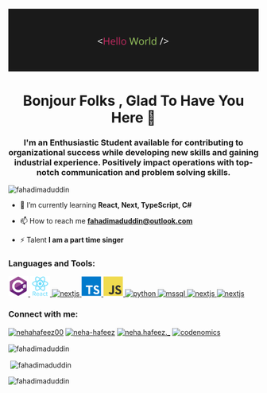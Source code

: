<!--
**FahadImaduddin/fahadimaduddin** is a ✨ _special_ ✨ repository because its `README.md` (this file) appears on your GitHub profile.

Here are some ideas to get you started:

- 🔭 I’m currently working on ...
- 🌱 I’m currently learning ...
- 👯 I’m looking to collaborate on ...
- 🤔 I’m looking for help with ...
- 💬 Ask me about ...
- 📫 How to reach me: ...
- 😄 Pronouns: ...
- ⚡ Fun fact: ...
-->
![Header](https://github.com/AashimaAhuja/AashimaAhuja/blob/main/images/banner.png)

<h1 align="center">Bonjour Folks , Glad To Have You Here 👋</h1>
<h3 align="center">I'm an Enthusiastic Student available for contributing to organizational success while developing new skills and gaining industrial experience. Positively impact operations with top-notch communication and problem solving skills.</h3>

<p align="left"> <img src="https://komarev.com/ghpvc/?username=fahadimaduddin&label=Profile%20views&color=0e75b6&style=flat" alt="fahadimaduddin" /> </p>

- 🌱 I’m currently learning **React, Next, TypeScript, C#**

- 📫 How to reach me **fahadimaduddin@outlook.com**

- ⚡ Talent **I am a part time singer**

<h3 align="left">Languages and Tools:</h3>
<p align="left"> 
<a href="https://www.w3schools.com/cs/" target="_blank" rel="noreferrer"> <img src="https://raw.githubusercontent.com/devicons/devicon/master/icons/csharp/csharp-original.svg" alt="csharp" width="40" height="40"/> </a>
<a href="https://react.dev/" target="_blank" rel="noreferrer"> <img src="https://raw.githubusercontent.com/devicons/devicon/master/icons/react/react-original-wordmark.svg" alt="react" width="40" height="40"/> </a> 
<a href="https://nextjs.org/" target="_blank" rel="noreferrer"> <img src="https://i.ibb.co/mRzTxmy/NextJS.png" alt="nextjs" width="80" height="40"/> </a>  
<a href="https://www.typescriptlang.org/" target="_blank" rel="noreferrer"> <img src="https://raw.githubusercontent.com/devicons/devicon/master/icons/typescript/typescript-original.svg" alt="java" width="40" height="40"/> </a> 
<a href="https://developer.mozilla.org/en-US/docs/Web/JavaScript" target="_blank" rel="noreferrer"> <img src="https://raw.githubusercontent.com/devicons/devicon/master/icons/javascript/javascript-original.svg" alt="nextjs" width="40" height="40"/> </a>  
<a href="https://angular.io/" target="_blank" rel="noreferrer"> <img src="https://angular.io/assets/images/logos/angular/angular.svg"" alt="python" width="45" height="45"/> </a> 
<a href="https://www.microsoft.com/en-us/sql-server" target="_blank" rel="noreferrer"> <img src="https://www.svgrepo.com/show/303229/microsoft-sql-server-logo.svg" alt="mssql" width="40" height="40"/> </a>
<a href="https://azure.microsoft.com/en-us/" target="_blank" rel="noreferrer"> <img src="https://www.vectorlogo.zone/logos/microsoft_azure/microsoft_azure-icon.svg" alt="nextjs" width="40" height="40"/> </a>  
<a href="https://git-scm.com/" target="_blank" rel="noreferrer"> <img src="https://www.vectorlogo.zone/logos/git-scm/git-scm-icon.svg" alt="nextjs" width="40" height="40"/> </a>  
</p>


<h3 align="left">Connect with me:</h3>
<p align="left">
<a href="https://twitter.com/fahadimaduddin" target="blank"><img align="center" src="https://raw.githubusercontent.com/rahuldkjain/github-profile-readme-generator/master/src/images/icons/Social/twitter.svg" alt="nehahafeez00" height="30" width="40" /></a>
<a href="https://linkedin.com/in/fahadimaduddin" target="blank"><img align="center" src="https://raw.githubusercontent.com/rahuldkjain/github-profile-readme-generator/master/src/images/icons/Social/linked-in-alt.svg" alt="neha-hafeez" height="30" width="40" /></a>
<a href="https://instagram.com/fahadimaduddin" target="blank"><img align="center" src="https://raw.githubusercontent.com/rahuldkjain/github-profile-readme-generator/master/src/images/icons/Social/instagram.svg" alt="neha.hafeez._" height="30" width="40" /></a>
<a href="https://www.youtube.com/@fahadimaduddin" target="blank"><img align="center" src="https://raw.githubusercontent.com/rahuldkjain/github-profile-readme-generator/master/src/images/icons/Social/youtube.svg" alt="codenomics" height="30" width="40" /></a>
</p>

<p><img align="center" src="https://github-readme-stats.vercel.app/api/top-langs?username=fahadimaduddin&show_icons=true&theme=highcontrast&hide_border=true&locale=en&layout=compact" alt="fahadimaduddin" /></p>

<p>&nbsp;<img align="center" src="https://github-readme-stats.vercel.app/api?username=fahadimaduddin&show_icons=true&theme=highcontrast&hide_border=true&locale=en" alt="fahadimaduddin" /></p>

<p><img align="center" src="https://github-readme-streak-stats.herokuapp.com/?user=fahadimaduddin&theme=highcontrast&hide_border=true&locale=en" alt="fahadimaduddin" /></p>
